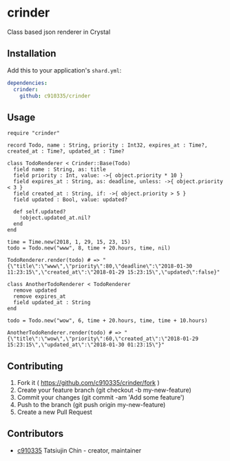 # crinder

Class based json renderer in Crystal

## Installation

Add this to your application's `shard.yml`:

```yaml
dependencies:
  crinder:
    github: c910335/crinder
```

## Usage

```crystal
require "crinder"

record Todo, name : String, priority : Int32, expires_at : Time?, created_at : Time?, updated_at : Time?

class TodoRenderer < Crinder::Base(Todo)
  field name : String, as: title
  field priority : Int, value: ->{ object.priority * 10 }
  field expires_at : String, as: deadline, unless: ->{ object.priority < 3 }
  field created_at : String, if: ->{ object.priority > 5 }
  field updated : Bool, value: updated?

  def self.updated?
    !object.updated_at.nil?
  end
end

time = Time.new(2018, 1, 29, 15, 23, 15)
todo = Todo.new("www", 8, time + 20.hours, time, nil)

TodoRenderer.render(todo) # => "{\"title\":\"www\",\"priority\":80,\"deadline\":\"2018-01-30 11:23:15\",\"created_at\":\"2018-01-29 15:23:15\",\"updated\":false}"

class AnotherTodoRenderer < TodoRenderer
  remove updated
  remove expires_at
  field updated_at : String
end

todo = Todo.new("wow", 6, time + 20.hours, time, time + 10.hours)

AnotherTodoRenderer.render(todo) # => "{\"title\":\"wow\",\"priority\":60,\"created_at\":\"2018-01-29 15:23:15\",\"updated_at\":\"2018-01-30 01:23:15\"}"
```

## Contributing

1. Fork it ( https://github.com/c910335/crinder/fork )
2. Create your feature branch (git checkout -b my-new-feature)
3. Commit your changes (git commit -am 'Add some feature')
4. Push to the branch (git push origin my-new-feature)
5. Create a new Pull Request

## Contributors

- [c910335](https://github.com/c910335) Tatsiujin Chin - creator, maintainer
